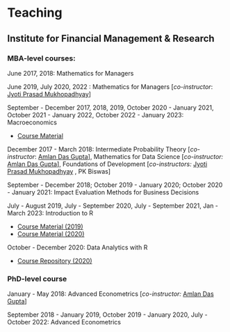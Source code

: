 # Teaching

## **Institute for Financial Management & Research**

### **MBA-level courses:**

June 2017, 2018: Mathematics for Managers

June 2019, July 2020, 2022 : Mathematics for Managers [*co-instructor*: [Jyoti Prasad Mukhopadhyay](https://krea.edu.in/ifmrgsb/jyoti-p-mukhopadhyay/)]

September - December 2017, 2018, 2019, October 2020 - January 2021, October 2021 - January 2022, October 2022 - January 2023:  Macroeconomics

- [Course Material](https://www.google.com/url?q=https%3A%2F%2Fgithub.com%2Fmishrasumit09%2Fecon502&sa=D&sntz=1&usg=AFQjCNHuZACEKgBSc6NOKBmZ7vq_IegueA)

December 2017 - March 2018: Intermediate Probability Theory [*co-instructor*: [Amlan Das Gupta](https://jgu.edu.in/jsbf/faculty/amlan-das-gupta/)],  Mathematics for Data Science [*co-instructor:* [Amlan Das Gupta](https://jgu.edu.in/jsbf/faculty/amlan-das-gupta/)],  Foundations of Development [*co-instructors:* [Jyoti Prasad Mukhopadhyay](https://krea.edu.in/ifmrgsb/jyoti-p-mukhopadhyay/) , PK Biswas]

September - December 2018; October 2019 - January 2020; October 2020 - January 2021: 
Impact Evaluation Methods for Business Decisions

July - August 2019, July - September 2020, July - September 2021, Jan - March 2023: Introduction to R

- [Course Material (2019)](https://www.google.com/url?q=https%3A%2F%2Fwww.dropbox.com%2Fsh%2Flyxeba6cgb8q8b3%2FAABAWHbOvNatBjTBewa5YAUpa%3Fdl%3D0&sa=D&sntz=1&usg=AFQjCNEkZFnp_o056zB506Cn6Sn-c_67dw)
- [Course Material (2020)](https://github.com/sumitrmishra/intro-r-workshop)

October - December 2020: Data Analytics with R

- [Course Repository (2020)](https://github.com/sumitrmishra/data504)

### **PhD-level course**

January - May 2018: Advanced Econometrics [*co-instructor:* [Amlan Das Gupta](https://jgu.edu.in/jsbf/faculty/amlan-das-gupta/)]

September 2018 - January 2019, October 2019 - January 2020, July - October 2022:  Advanced Econometrics 